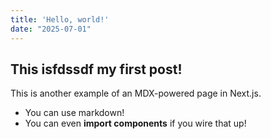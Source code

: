 ```yaml
---
title: 'Hello, world!'
date: "2025-07-01"
---
```


## This isfdssdf my first post!

This is another example of an MDX-powered page in Next.js.

- You can use markdown!
- You can even **import components** if you wire that up!
